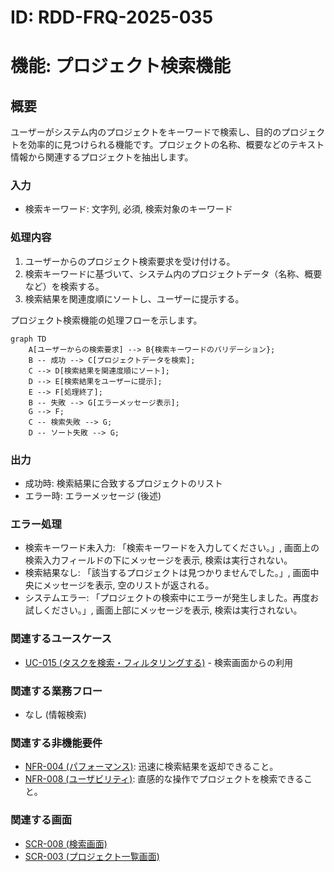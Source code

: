 # ID: RDD-FRQ-2025-035

# 機能: プロジェクト検索機能

## 概要

ユーザーがシステム内のプロジェクトをキーワードで検索し、目的のプロジェクトを効率的に見つけられる機能です。プロジェクトの名称、概要などのテキスト情報から関連するプロジェクトを抽出します。

### 入力

- 検索キーワード: 文字列, 必須, 検索対象のキーワード

### 処理内容

1. ユーザーからのプロジェクト検索要求を受け付ける。
1. 検索キーワードに基づいて、システム内のプロジェクトデータ（名称、概要など）を検索する。
1. 検索結果を関連度順にソートし、ユーザーに提示する。

プロジェクト検索機能の処理フローを示します。

```mermaid
graph TD
    A[ユーザーからの検索要求] --> B{検索キーワードのバリデーション};
    B -- 成功 --> C[プロジェクトデータを検索];
    C --> D[検索結果を関連度順にソート];
    D --> E[検索結果をユーザーに提示];
    E --> F[処理終了];
    B -- 失敗 --> G[エラーメッセージ表示];
    G --> F;
    C -- 検索失敗 --> G;
    D -- ソート失敗 --> G;
```

### 出力

- 成功時: 検索結果に合致するプロジェクトのリスト
- エラー時: エラーメッセージ (後述)

### エラー処理

- 検索キーワード未入力: 「検索キーワードを入力してください。」, 画面上の検索入力フィールドの下にメッセージを表示, 検索は実行されない。
- 検索結果なし: 「該当するプロジェクトは見つかりませんでした。」, 画面中央にメッセージを表示, 空のリストが返される。
- システムエラー: 「プロジェクトの検索中にエラーが発生しました。再度お試しください。」, 画面上部にメッセージを表示, 検索は実行されない。

### 関連するユースケース

- [UC-015 (タスクを検索・フィルタリングする)](../use-cases/uc-015-search-filter-tasks.md) - 検索画面からの利用

### 関連する業務フロー

- なし (情報検索)

### 関連する非機能要件

- [NFR-004 (パフォーマンス)](../non-functional-requirements/nfr-004-performance.md): 迅速に検索結果を返却できること。
- [NFR-008 (ユーザビリティ)](../non-functional-requirements/nfr-008-usability.md): 直感的な操作でプロジェクトを検索できること。

### 関連する画面

- [SCR-008 (検索画面)](../screens/scr-008-search-screen.md)
- [SCR-003 (プロジェクト一覧画面)](../screens/scr-003-project-list-screen.md)
